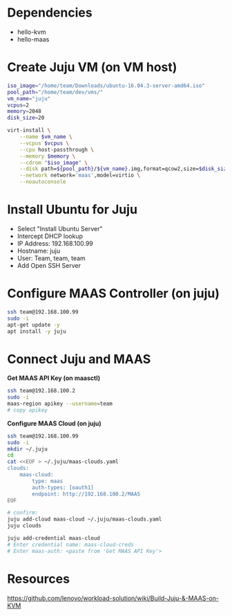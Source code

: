 # Dependencies
- hello-kvm
- hello-maas

# Create Juju VM (on VM host)
```bash
iso_image="/home/team/Downloads/ubuntu-16.04.3-server-amd64.iso"
pool_path="/home/team/dev/vms/"
vm_name="juju"
vcpus=2         
memory=2048     
disk_size=20

virt-install \
    --name $vm_name \
    --vcpus $vcpus \
    --cpu host-passthrough \
    --memory $memory \
    --cdrom "$iso_image" \
    --disk path=${pool_path}/${vm_name}.img,format=qcow2,size=$disk_size,bus=virtio,cache=writeback \
    --network network='maas',model=virtio \
    --noautoconsole
```

# Install Ubuntu for Juju
- Select "Install Ubuntu Server"
- Intercept DHCP lookup
- IP Address: 192.168.100.99
- Hostname: juju
- User: Team, team, team
- Add Open SSH Server

# Configure MAAS Controller (on juju)
```bash
ssh team@192.168.100.99
sudo -i
apt-get update -y 
apt install -y juju
```

# Connect Juju and MAAS
**Get MAAS API Key (on maasctl)**
```bash
ssh team@192.168.100.2
sudo -i
maas-region apikey --username=team
# copy apikey
```

**Configure MAAS Cloud (on juju)**
```bash
ssh team@192.168.100.99
sudo -i
mkdir ~/.juju
cd
cat <<EOF > ~/.juju/maas-clouds.yaml
clouds:
    maas-cloud:
        type: maas
        auth-types: [oauth1]
        endpoint: http://192.168.100.2/MAAS
EOF

# confirm:
juju add-cloud maas-cloud ~/.juju/maas-clouds.yaml
juju clouds

juju add-credential maas-cloud
# Enter credential name: maas-cloud-creds
# Enter maas-auth: <paste from 'Get MAAS API Key'>
```

# Resources
https://github.com/lenovo/workload-solution/wiki/Build-Juju-&-MAAS-on-KVM